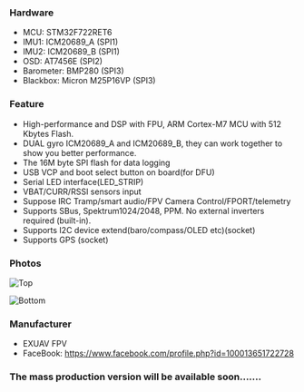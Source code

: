 ### Hardware

- MCU: STM32F722RET6
- IMU1: ICM20689_A (SPI1)
- IMU2: ICM20689_B (SPI1)
- OSD: AT7456E (SPI2)
- Barometer: BMP280 (SPI3)
- Blackbox: Micron M25P16VP (SPI3)

### Feature

- High-performance and DSP with FPU, ARM Cortex-M7 MCU with 512 Kbytes Flash.
- DUAL gyro ICM20689_A and ICM20689_B, they can work together to show you better performance.
- The 16M byte SPI flash for data logging
- USB VCP and boot select button on board(for DFU)
- Serial LED interface(LED_STRIP)
- VBAT/CURR/RSSI sensors input
- Suppose IRC Tramp/smart audio/FPV Camera Control/FPORT/telemetry
- Supports SBus, Spektrum1024/2048, PPM. No external inverters required (built-in).
- Supports I2C device extend(baro/compass/OLED etc)(socket)
- Supports GPS (socket)

### Photos

![Top](https://user-images.githubusercontent.com/10217966/49681793-98541400-fae2-11e8-9035-f4c5bc91e7fe.png)

![Bottom](https://user-images.githubusercontent.com/10217966/49681791-91c59c80-fae2-11e8-95f0-f525119fc18b.png)

### Manufacturer

- EXUAV FPV
- FaceBook: https://www.facebook.com/profile.php?id=100013651722728

### The mass production version will be available soon.......
